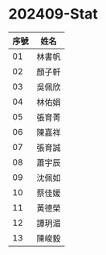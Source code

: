 # 202409-Stat

| 序號 | 姓名     |
| ---- | -------- |
| 01    | 林書帆   |
| 02    | 顏子軒   |
| 03    | 吳佩欣   |
| 04    | 林佑娟   |
| 05    | 張育菁   |
| 06    | 陳嘉祥   |
| 07    | 張育誠   |
| 08    | 蕭宇辰   |
| 09    | 沈佩如   |
| 10   | 蔡佳媛   |
| 11   | 黃德榮   |
| 12   | 譚玥湄   |
| 13   | 陳峻毅   |
